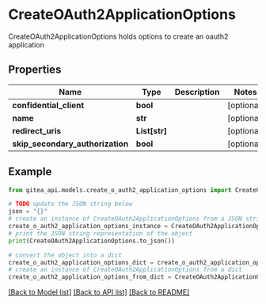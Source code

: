 # CreateOAuth2ApplicationOptions

CreateOAuth2ApplicationOptions holds options to create an oauth2 application

## Properties

Name | Type | Description | Notes
------------ | ------------- | ------------- | -------------
**confidential_client** | **bool** |  | [optional] 
**name** | **str** |  | [optional] 
**redirect_uris** | **List[str]** |  | [optional] 
**skip_secondary_authorization** | **bool** |  | [optional] 

## Example

```python
from gitea_api.models.create_o_auth2_application_options import CreateOAuth2ApplicationOptions

# TODO update the JSON string below
json = "{}"
# create an instance of CreateOAuth2ApplicationOptions from a JSON string
create_o_auth2_application_options_instance = CreateOAuth2ApplicationOptions.from_json(json)
# print the JSON string representation of the object
print(CreateOAuth2ApplicationOptions.to_json())

# convert the object into a dict
create_o_auth2_application_options_dict = create_o_auth2_application_options_instance.to_dict()
# create an instance of CreateOAuth2ApplicationOptions from a dict
create_o_auth2_application_options_from_dict = CreateOAuth2ApplicationOptions.from_dict(create_o_auth2_application_options_dict)
```
[[Back to Model list]](../README.md#documentation-for-models) [[Back to API list]](../README.md#documentation-for-api-endpoints) [[Back to README]](../README.md)


